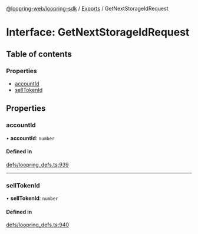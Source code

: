 [@loopring-web/loopring-sdk](../README.md) / [Exports](../modules.md) / GetNextStorageIdRequest

# Interface: GetNextStorageIdRequest

## Table of contents

### Properties

- [accountId](GetNextStorageIdRequest.md#accountid)
- [sellTokenId](GetNextStorageIdRequest.md#selltokenid)

## Properties

### accountId

• **accountId**: `number`

#### Defined in

[defs/loopring_defs.ts:939](https://github.com/Loopring/loopring_sdk/blob/427d9da/src/defs/loopring_defs.ts#L939)

___

### sellTokenId

• **sellTokenId**: `number`

#### Defined in

[defs/loopring_defs.ts:940](https://github.com/Loopring/loopring_sdk/blob/427d9da/src/defs/loopring_defs.ts#L940)
